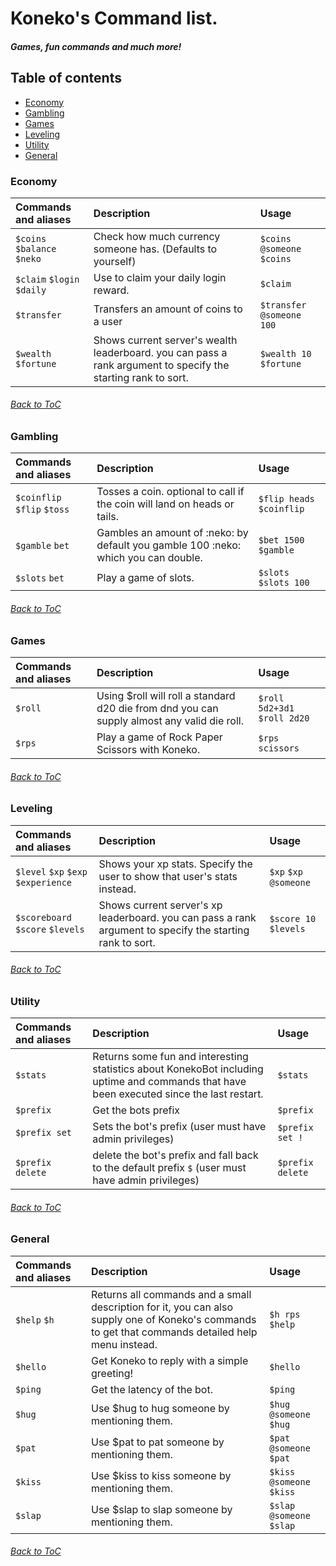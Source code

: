 # Koneko's Command list.

#### *Games, fun commands and much more!*


## Table of contents
- [Economy](#economy)
- [Gambling](#gambling)
- [Games](#games)
- [Leveling](#leveling)
- [Utility](#utility)
- [General](#general)

### Economy  
|Commands and aliases | Description | Usage |
|:--------------------|:------------|:------|
|`$coins` `$balance` `$neko` | Check how much currency someone has. (Defaults to yourself) | `$coins @someone` `$coins` |
|`$claim` `$login` `$daily` | Use to claim your daily login reward. | `$claim` |
|`$transfer` | Transfers an amount of coins to a user | `$transfer @someone 100`|
|`$wealth` `$fortune` | Shows current server's wealth leaderboard. you can pass a rank argument to specify the starting rank to sort. | `$wealth 10` `$fortune`|

###### [Back to ToC](#table-of-contents)

### Gambling  
|Commands and aliases | Description | Usage |
|:--------------------|:------------|:------|
|`$coinflip` `$flip` `$toss` | Tosses a coin. optional to call if the coin will land on heads or tails. | `$flip heads` `$coinflip`|
|`$gamble` `bet` | Gambles an amount of :neko: by default you gamble 100 :neko: which you can double. | `$bet 1500` `$gamble`|
|`$slots` `bet` | Play a game of slots. | `$slots` `$slots 100` |

###### [Back to ToC](#table-of-contents)

### Games  
|Commands and aliases | Description | Usage |
|:--------------------|:------------|:------|
|`$roll` | Using $roll will roll a standard d20 die from dnd you can supply almost any valid die roll. | `$roll 5d2+3d1` `$roll 2d20`|
|`$rps` | Play a game of Rock Paper Scissors with Koneko.  | `$rps scissors`|

###### [Back to ToC](#table-of-contents)

### Leveling  
|Commands and aliases | Description | Usage |
|:--------------------|:------------|:------|
|`$level` `$xp` `$exp` `$experience` | Shows your xp stats. Specify the user to show that user's stats instead. | `$xp` `$xp @someone`|
|`$scoreboard` `$score` `$levels` | Shows current server's xp leaderboard. you can pass a rank argument to specify the starting rank to sort. | `$score 10` `$levels`|

###### [Back to ToC](#table-of-contents)

### Utility  
|Commands and aliases | Description | Usage |
|:--------------------|:------------|:------|
|`$stats` | Returns some fun and interesting statistics about KonekoBot including uptime and commands that have been executed since the last restart. | `$stats`|
|`$prefix` | Get the bots prefix | `$prefix` |
|`$prefix set` | Sets the bot's prefix (user must have admin privileges) | `$prefix set !`
|`$prefix delete` | delete the bot's prefix and fall back to the default prefix `$` (user must have admin privileges) | `$prefix delete`

###### [Back to ToC](#table-of-contents)


### General  
|Commands and aliases | Description | Usage |
|:--------------------|:------------|:------|
|`$help` `$h` | Returns all commands and a small description for it, you can also supply one of Koneko's commands to get that commands detailed help menu instead. | `$h rps` `$help`|
|`$hello` | Get Koneko to reply with a simple greeting! | `$hello`|
|`$ping` | Get the latency of the bot. | `$ping`|
|`$hug` | Use $hug to hug someone by mentioning them. | `$hug @someone` `$hug`|
|`$pat` | Use $pat to pat someone by mentioning them. | `$pat @someone` `$pat`|
|`$kiss` | Use $kiss to kiss someone by mentioning them. | `$kiss @someone` `$kiss`|
|`$slap` | Use $slap to slap someone by mentioning them. | `$slap @someone` `$slap`|

###### [Back to ToC](#table-of-contents)
